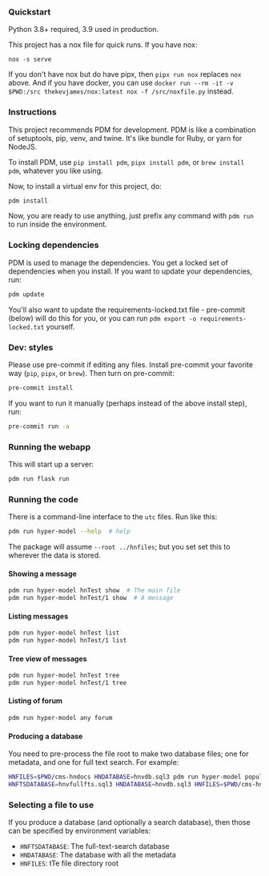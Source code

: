 ### Quickstart

Python 3.8+ required, 3.9 used in production.

This project has a nox file for quick runs. If you have nox:

```console
nox -s serve
```

If you don't have nox but do have pipx, then `pipx run nox` replaces `nox`
above. And if you have docker, you can use
`docker run --rm -it -v $PWD:/src thekevjames/nox:latest nox -f /src/noxfile.py`
instead.

### Instructions

This project recommends PDM for development. PDM is like a combination of
setuptools, pip, venv, and twine. It's like bundle for Ruby, or yarn for NodeJS.

To install PDM, use `pip install pdm`, `pipx install pdm`, or
`brew install pdm`, whatever you like using.

Now, to install a virtual env for this project, do:

```bash
pdm install
```

Now, you are ready to use anything, just prefix any command with `pdm run` to
run inside the environment.

### Locking dependencies

PDM is used to manage the dependencies. You get a locked set of dependencies
when you install. If you want to update your dependencies, run:

```bash
pdm update
```

You'll also want to update the requirements-locked.txt file - pre-commit (below) will
do this for you, or you can run `pdm export -o requirements-locked.txt` yourself.

### Dev: styles

Please use pre-commit if editing any files. Install pre-commit your favorite way
(`pip`, `pipx`, or `brew`). Then turn on pre-commit:

```bash
pre-commit install
```

If you want to run it manually (perhaps instead of the above install step), run:

```bash
pre-commit run -a
```

### Running the webapp

This will start up a server:

```bash
pdm run flask run
```

### Running the code

There is a command-line interface to the `utc` files. Run like this:

```bash
pdm run hyper-model --help  # help
```

The package will assume `--root ../hnfiles`; but you set set this to wherever
the data is stored.

#### Showing a message

```bash
pdm run hyper-model hnTest show  # The main file
pdm run hyper-model hnTest/1 show  # A message
```

#### Listing messages

```bash
pdm run hyper-model hnTest list
pdm run hyper-model hnTest/1 list
```

#### Tree view of messages

```bash
pdm run hyper-model hnTest tree
pdm run hyper-model hnTest/1 tree
```

#### Listing of forum

```bash
pdm run hyper-model any forum
```

#### Producing a database

You need to pre-process the file root to make two database files; one for
metadata, and one for full text search. For example:

```bash
HNFILES=$PWD/cms-hndocs HNDATABASE=hnvdb.sql3 pdm run hyper-model populate
HNFTSDATABASE=hnvfullfts.sql3 HNDATABASE=hnvdb.sql3 HNFILES=$PWD/cms-hndocs pdm run populate-search
```

### Selecting a file to use

If you produce a database (and optionally a search database), then those can be
specified by environment variables:

- `HNFTSDATABASE`: The full-text-search database
- `HNDATABASE`: The database with all the metadata
- `HNFILES`: tTe file directory root
